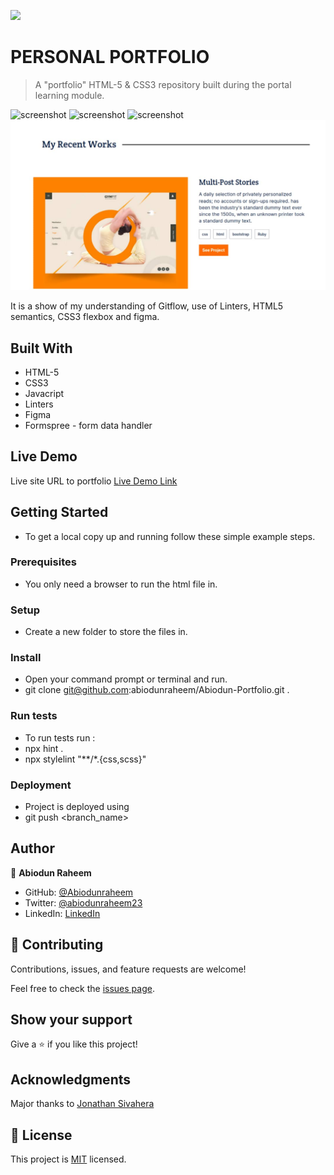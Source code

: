 ![](https://img.shields.io/badge/Microverse-blueviolet)

# PERSONAL PORTFOLIO

> A "portfolio" HTML-5 & CSS3 repository built during the portal learning module.

![screenshot]()
![screenshot]()
![screenshot]()
![screenshot](./images/Myworks-DV.jpeg)

It is a show of my understanding of Gitflow, use of Linters, HTML5 semantics, CSS3 flexbox and figma.

## Built With

- HTML-5
- CSS3
- Javacript
- Linters
- Figma
- Formspree - form data handler

## Live Demo
Live site URL to portfolio
[Live Demo Link](https://abiodunraheem.github.io/Abiodun-Portfolio/)


## Getting Started


- To get a local copy up and running follow these simple example steps.

### Prerequisites

- You only need a browser to run the html file in.

### Setup

- Create a new folder to store the files in.

### Install

- Open your command prompt or terminal and run.
- git clone git@github.com:abiodunraheem/Abiodun-Portfolio.git .


### Run tests

- To run tests run :
- npx hint .
- npx stylelint "**/*.{css,scss}"

### Deployment

- Project is deployed using
- git push <branch_name>



## Author

👤 **Abiodun Raheem**

- GitHub: [@Abiodunraheem](https://github.com/Abiodunraheem)
- Twitter: [@abiodunraheem23](https://twitter.com/abiodunraheem23)
- LinkedIn: [LinkedIn](https://www.linkedin.com/in/abiodun-raheem)

## 🤝 Contributing

Contributions, issues, and feature requests are welcome!

Feel free to check the [issues page](https://github.com/abiodunraheem/Abiodun-Portfolio).

## Show your support

Give a ⭐️ if you like this project!

## Acknowledgments
Major thanks to [Jonathan Sivahera](https://twitter.com/jsivahera)


## 📝 License

This project is [MIT](./MIT.md) licensed.